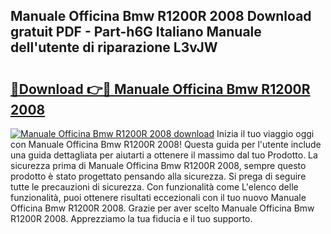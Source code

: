 ## Manuale Officina Bmw R1200R 2008 Download gratuit PDF - Part-h6G Italiano Manuale dell'utente di riparazione L3vJW

# <h2><a href="http://dfa9tk.blite.top/?on=Manuale+Officina+Bmw+R1200R+2008">🔗Download 👉🔴 Manuale Officina Bmw R1200R 2008</a></h2>

[![Manuale Officina Bmw R1200R 2008 download](https://i.imgur.com/lujVjoI.png)](http://dfa9tk.blite.top/?on=Manuale+Officina+Bmw+R1200R+2008)
Inizia il tuo viaggio oggi con Manuale Officina Bmw R1200R 2008! Questa guida per l'utente include una guida dettagliata per aiutarti a ottenere il massimo dal tuo Prodotto. La sicurezza prima di Manuale Officina Bmw R1200R 2008, sempre questo prodotto è stato progettato pensando alla sicurezza. Si prega di seguire tutte le precauzioni di sicurezza. Con funzionalità come L'elenco delle funzionalità, puoi ottenere risultati eccezionali con il tuo nuovo Manuale Officina Bmw R1200R 2008. Grazie per aver scelto Manuale Officina Bmw R1200R 2008. Apprezziamo la tua fiducia e il tuo supporto.
